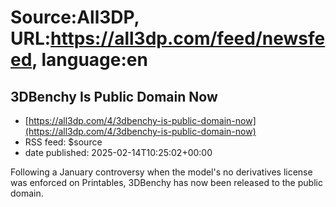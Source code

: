 # Source:All3DP, URL:https://all3dp.com/feed/newsfeed, language:en

## 3DBenchy Is Public Domain Now
 - [https://all3dp.com/4/3dbenchy-is-public-domain-now](https://all3dp.com/4/3dbenchy-is-public-domain-now)
 - RSS feed: $source
 - date published: 2025-02-14T10:25:02+00:00

Following a January controversy when the model's no derivatives license was enforced on Printables, 3DBenchy has now been released to the public domain.

